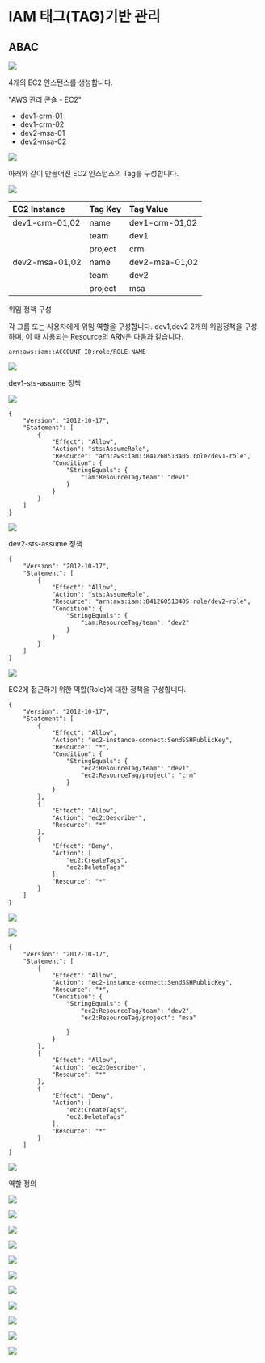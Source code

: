 # IAM 태그\(TAG\)기반 관리

## ABAC





![](.gitbook/assets/image%20%28127%29.png)

4개의 EC2 인스턴스를 생성합니다. 

"AWS 관리 콘솔 - EC2"

* dev1-crm-01
* dev1-crm-02
* dev2-msa-01
* dev2-msa-02

![](.gitbook/assets/image%20%28143%29.png)

아래와 같이 만들어진 EC2 인스턴스의 Tag를 구성합니다.

![](.gitbook/assets/image%20%28136%29.png)

| EC2 Instance | Tag Key | Tag Value |
| :--- | :--- | :--- |
| dev1-crm-01,02 | name | dev1-crm-01,02 |
|  | team | dev1 |
|  | project | crm |
| dev2-msa-01,02 | name | dev2-msa-01,02 |
|  | team | dev2 |
|  | project | msa |

위임 정책 구성

각 그룹 또는 사용자에게  위임 역할을 구성합니다. dev1,dev2 2개의 위임정책을 구성하며, 이 때 사용되는 Resource의  ARN은 다음과 같습니다.

```text
arn:aws:iam::ACCOUNT-ID:role/ROLE-NAME
```



![](.gitbook/assets/image%20%28147%29.png)

dev1-sts-assume 정책

![](.gitbook/assets/image%20%28145%29.png)

```text
{
    "Version": "2012-10-17",
    "Statement": [
        {
            "Effect": "Allow",
            "Action": "sts:AssumeRole",
            "Resource": "arn:aws:iam::841260513405:role/dev1-role",
            "Condition": {
                "StringEquals": {
                    "iam:ResourceTag/team": "dev1"
                }
            }
        }
    ]
}
```

![](.gitbook/assets/image%20%28139%29.png)

dev2-sts-assume 정책

```text
{
    "Version": "2012-10-17",
    "Statement": [
        {
            "Effect": "Allow",
            "Action": "sts:AssumeRole",
            "Resource": "arn:aws:iam::841260513405:role/dev2-role",
            "Condition": {
                "StringEquals": {
                    "iam:ResourceTag/team": "dev2"
                }
            }
        }
    ]
}
```

![](.gitbook/assets/image%20%28134%29.png)

EC2에 접근하기 위한 역할\(Role\)에 대한 정책을 구성합니다.



```text
{
    "Version": "2012-10-17",
    "Statement": [
        {
            "Effect": "Allow",
            "Action": "ec2-instance-connect:SendSSHPublicKey",
            "Resource": "*",
            "Condition": {
                "StringEquals": {
                    "ec2:ResourceTag/team": "dev1",
                    "ec2:ResourceTag/project": "crm"
                }
            }
        },
        {
            "Effect": "Allow",
            "Action": "ec2:Describe*",
            "Resource": "*"
        },
        {
            "Effect": "Deny",
            "Action": [
                "ec2:CreateTags",
                "ec2:DeleteTags"
            ],
            "Resource": "*"
        }
    ]
}
```

![](.gitbook/assets/image%20%28140%29.png)

![](.gitbook/assets/image%20%28142%29.png)

```text
{
    "Version": "2012-10-17",
    "Statement": [
        {
            "Effect": "Allow",
            "Action": "ec2-instance-connect:SendSSHPublicKey",
            "Resource": "*",
            "Condition": {
                "StringEquals": {
                    "ec2:ResourceTag/team": "dev2",
                    "ec2:ResourceTag/project": "msa"
                    
                }
            }
        },
        {
            "Effect": "Allow",
            "Action": "ec2:Describe*",
            "Resource": "*"
        },
        {
            "Effect": "Deny",
            "Action": [
                "ec2:CreateTags",
                "ec2:DeleteTags"
            ],
            "Resource": "*"
        }
    ]
}
```

![](.gitbook/assets/image%20%28128%29.png)

 역할 정의

![](.gitbook/assets/image%20%28129%29.png)

![](.gitbook/assets/image%20%28141%29.png)

![](.gitbook/assets/image%20%28125%29.png)

![](.gitbook/assets/image%20%28132%29.png)

![](.gitbook/assets/image%20%28148%29.png)

![](.gitbook/assets/image%20%28149%29.png)

![](.gitbook/assets/image%20%28137%29.png)

![](.gitbook/assets/image%20%28151%29.png)

![](.gitbook/assets/image%20%28133%29.png)

![](.gitbook/assets/image%20%28144%29.png)

![](.gitbook/assets/image%20%28138%29.png)



